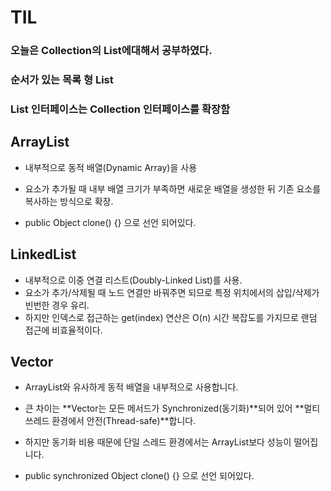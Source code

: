 # TIL

### 오늘은 Collection의 List에대해서 공부하였다.

### 순서가 있는 목록 형 List

### List 인터페이스는 Collection 인터페이스를 확장함

## ArrayList

- 내부적으로 동적 배열(Dynamic Array)을 사용
- 요소가 추가될 때 내부 배열 크기가 부족하면 새로운 배열을 생성한 뒤 기존 요소를 복사하는 방식으로 확장.

- public Object clone() {} 으로 선언 되어있다.

## LinkedList

- 내부적으로 이중 연결 리스트(Doubly-Linked List)를 사용.
- 요소가 추가/삭제될 때 노드 연결만 바꿔주면 되므로 특정 위치에서의 삽입/삭제가 빈번한 경우 유리.
- 하지만 인덱스로 접근하는 get(index) 연산은 O(n) 시간 복잡도를 가지므로 랜덤 접근에 비효율적이다.

## Vector

- ArrayList와 유사하게 동적 배열을 내부적으로 사용합니다.
- 큰 차이는 **Vector는 모든 메서드가 Synchronized(동기화)**되어 있어 **멀티쓰레드 환경에서 안전(Thread-safe)**합니다.
- 하지만 동기화 비용 때문에 단일 스레드 환경에서는 ArrayList보다 성능이 떨어집니다.

- public synchronized Object clone() {} 으로 선언 되어있다.
